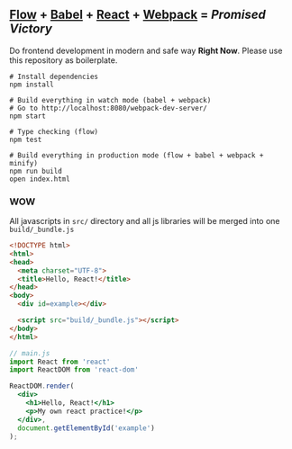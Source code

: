 [Flow] + [Babel] + [React] + [Webpack] = *Promised Victory*
--------
Do frontend development in modern and safe way **Right Now**. Please use this
repository as boilerplate.

```shell
# Install dependencies
npm install

# Build everything in watch mode (babel + webpack)
# Go to http://localhost:8080/webpack-dev-server/
npm start

# Type checking (flow)
npm test

# Build everything in production mode (flow + babel + webpack + minify)
npm run build
open index.html
```

### WOW
All javascripts in `src/` directory and all js libraries will be merged into one
`build/_bundle.js`
```html
<!DOCTYPE html>
<html>
<head>
  <meta charset="UTF-8">
  <title>Hello, React!</title>
</head>
<body>
  <div id=example></div>

  <script src="build/_bundle.js"></script>
</body>
</html>
```
```jsx
// main.js
import React from 'react'
import ReactDOM from 'react-dom'

ReactDOM.render(
  <div>
    <h1>Hello, React!</h1>
    <p>My own react practice!</p>
  </div>,
  document.getElementById('example')
);
```

[Flow]: http://flowtype.org/
[Babel]: https://babeljs.io/
[React]: https://facebook.github.io/react/
[Webpack]: https://webpack.github.io/
